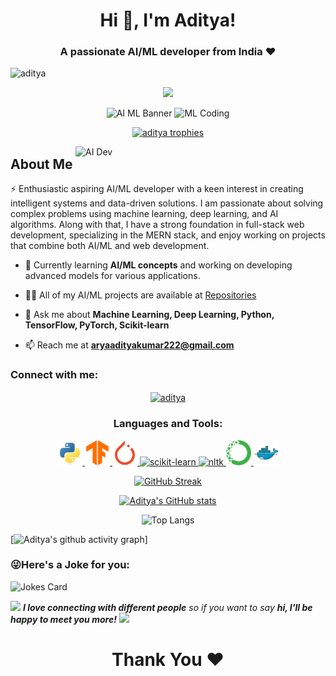 <h1 align="center">Hi 👋, I'm Aditya!</h1>
<h3 align="center">A passionate AI/ML developer from India ❤</h3>

<p align="left"> 
  <img src="https://komarev.com/ghpvc/?username=aditya&label=Profile%20views&color=0e75b6&style=flat" alt="aditya" /> 
</p>

<p align="center">
  <a href="https://github.com/DenverCoder1/readme-typing-svg">
    <img src="https://readme-typing-svg.herokuapp.com?font=IBM+Plex+Sans&color=FF6F61&size=25&lines=Welcome+to+my+GitHub+Profile!;I'm+an+AI/ML+Developer;Exploring+Deep+Learning+and+LLMs" />
  </a>
</p>

<div align="center">
  <img width="50%" src="https://i.ibb.co/ZYW3VTp/ai-ml-banner.png" alt="AI ML Banner">
  <img alt="ML Coding" width="400" src="https://media.giphy.com/media/qgQUggAC3Pfv687qPC/giphy.gif"/>
</div>

<p align="center"> 
  <a href="https://github.com/ryo-ma/github-profile-trophy">
    <img src="https://github-profile-trophy.vercel.app/?username=aditya&theme=algolia" alt="aditya trophies" />
  </a> 
</p>

<img align="right" alt="AI Dev" width="400" src="https://cdn.dribbble.com/users/1162077/screenshots/3848914/programmer.gif">


## About Me

⚡ Enthusiastic aspiring AI/ML developer with a keen interest in creating intelligent systems and data-driven solutions. I am passionate about solving complex problems using machine learning, deep learning, and AI algorithms. Along with that, I have a strong foundation in full-stack web development, specializing in the MERN stack, and enjoy working on projects that combine both AI/ML and web development.

- 🌱 Currently learning **AI/ML concepts** and working on developing advanced models for various applications.

- 👨‍💻 All of my AI/ML projects are available at [Repositories](https://github.com/adityaarya1067?tab=repositories)

- 💬 Ask me about **Machine Learning, Deep Learning, Python, TensorFlow, PyTorch, Scikit-learn**

- 📫 Reach me at **aryaadityakumar222@gmail.com**

<h3 align="left">Connect with me:</h3>
<p align="center">
<a href="https://www.linkedin.com/in/adityaarya25/" target="blank"><img align="center" src="https://raw.githubusercontent.com/rahuldkjain/github-profile-readme-generator/master/src/images/icons/Social/linked-in-alt.svg" alt="aditya" height="30" width="40" /></a>
</p>

<h3 align="center" gap="2rem">Languages and Tools:</h3>
<p margin="2rem" align="center">
    <a href="https://www.python.org/" target="_blank" rel="noreferrer"> <img src="https://raw.githubusercontent.com/devicons/devicon/master/icons/python/python-original.svg" alt="python" width="40" height="40"/> </a>
    <a href="https://www.tensorflow.org/" target="_blank" rel="noreferrer"> <img src="https://raw.githubusercontent.com/devicons/devicon/master/icons/tensorflow/tensorflow-original.svg" alt="tensorflow" width="40" height="40"/> </a>
    <a href="https://pytorch.org/" target="_blank" rel="noreferrer"> <img src="https://raw.githubusercontent.com/devicons/devicon/master/icons/pytorch/pytorch-original.svg" alt="pytorch" width="40" height="40"/> </a>
    <a href="https://scikit-learn.org/" target="_blank" rel="noreferrer"> <img src="https://raw.githubusercontent.com/devicons/devicon/master/icons/scikit-learn/scikit-learn-original.svg" alt="scikit-learn" width="40" height="40"/> </a>
    <a href="https://www.nltk.org/" target="_blank" rel="noreferrer"> <img src="https://raw.githubusercontent.com/devicons/devicon/master/icons/nltk/nltk-original.svg" alt="nltk" width="40" height="40"/> </a>
    <a href="https://www.anaconda.com/" target="_blank" rel="noreferrer"> <img src="https://raw.githubusercontent.com/devicons/devicon/master/icons/anaconda/anaconda-original.svg" alt="anaconda" width="40" height="40"/> </a>
    <a href="https://www.docker.com/" target="_blank" rel="noreferrer"> <img src="https://raw.githubusercontent.com/devicons/devicon/master/icons/docker/docker-original.svg" alt="docker" width="40" height="40"/> </a>
</p>

<p></p>
<div align="center">

[![GitHub Streak](http://github-readme-streak-stats.herokuapp.com?user=adityaarya1067&theme=neon-dark)](https://git.io/streak-stats)
</div>

<p align="center">
<a href="https://github.com/adityaarya1067"><img src="https://github-readme-stats.vercel.app/api?username=adityaarya1067&theme=radical&show_icons=true&hide=&count_private=true&hide_border=true&show_icons=true" alt="Aditya's GitHub stats" /></a>
</p>

<div align="center">

![Top Langs](https://github-readme-stats.vercel.app/api/top-langs/?username=adityaarya1067&theme=radical)
</div>

[![Aditya's github activity graph](https://activity-graph.herokuapp.com/graph?username=adityaarya1067&theme=xcode)]

### 😜Here's a Joke for you:

<img src="https://readme-jokes.vercel.app/api" alt="Jokes Card" />

<img src="https://media.giphy.com/media/LnQjpWaON8nhr21vNW/giphy.gif" width="60"> <em><b>I love connecting with different people</b> so if you want to say <b>hi, I'll be happy to meet you more!</b></em> <img src="https://media.giphy.com/media/7j2hfyeVcDtf2/giphy.gif" width="50" />

<h1 align="center"> Thank You ❤</h1>

